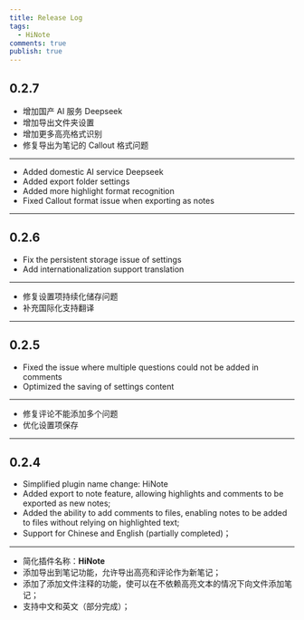 ```yaml
---
title: Release Log
tags:
  - HiNote
comments: true
publish: true
---
```

## 0.2.7

- 增加国产 AI 服务 Deepseek
- 增加导出文件夹设置
- 增加更多高亮格式识别
- 修复导出为笔记的 Callout 格式问题

---

- Added domestic AI service Deepseek
- Added export folder settings
- Added more highlight format recognition
- Fixed Callout format issue when exporting as notes

---

## 0.2.6

- Fix the persistent storage issue of settings
- Add internationalization support translation

---

- 修复设置项持续化储存问题
- 补充国际化支持翻译

---

## 0.2.5

- Fixed the issue where multiple questions could not be added in comments
- Optimized the saving of settings content

---

- 修复评论不能添加多个问题
- 优化设置项保存

---

## 0.2.4

- Simplified plugin name change: HiNote
- Added export to note feature, allowing highlights and comments to be exported as new notes;
- Added the ability to add comments to files, enabling notes to be added to files without relying on highlighted text;
- Support for Chinese and English (partially completed)；

---

- 简化插件名称：**HiNote**
- 添加导出到笔记功能，允许导出高亮和评论作为新笔记；
- 添加了添加文件注释的功能，使可以在不依赖高亮文本的情况下向文件添加笔记；
- 支持中文和英文（部分完成）；